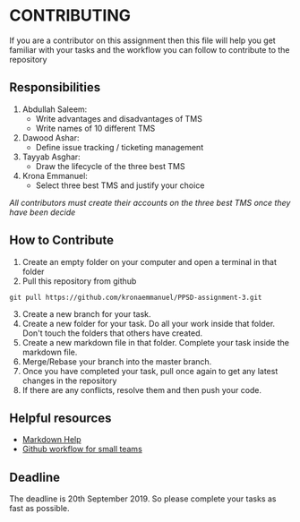 # CONTRIBUTING

If you are a contributor on this assignment then this file will help you get familiar with your tasks and the workflow you can follow to contribute to the repository

## Responsibilities

1. Abdullah Saleem:
   - Write advantages and disadvantages of TMS
   - Write names of 10 different TMS
2. Dawood Ashar:
   - Define issue tracking / ticketing management
3. Tayyab Asghar:
   - Draw the lifecycle of the three best TMS
4. Krona Emmanuel:
   - Select three best TMS and justify your choice

_All contributors must create their accounts on the three best TMS once they have been decide_

## How to Contribute

1. Create an empty folder on your computer and open a terminal in that folder
2. Pull this repository from github

```
git pull https://github.com/kronaemmanuel/PPSD-assignment-3.git
```

3. Create a new branch for your task.
4. Create a new folder for your task. Do all your work inside that folder. Don't touch the folders that others have created.
5. Create a new markdown file in that folder. Complete your task inside the markdown file.
6. Merge/Rebase your branch into the master branch.
7. Once you have completed your task, pull once again to get any latest changes in the repository
8. If there are any conflicts, resolve them and then push your code.

## Helpful resources

- [Markdown Help](https://guides.github.com/features/mastering-markdown/)
- [Github workflow for small teams](https://jameschambers.co/writing/git-team-workflow-cheatsheet/)

## Deadline

The deadline is 20th September 2019. So please complete your tasks as fast as possible.
